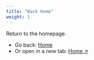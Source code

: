 ```yaml
---
title: "Back Home"
weight: 1
---
```


Return to the homepage.

- Go back: <a href="/">Home</a>
- Or open in a new tab: <a href="/" target="_blank">Home ↗</a>

